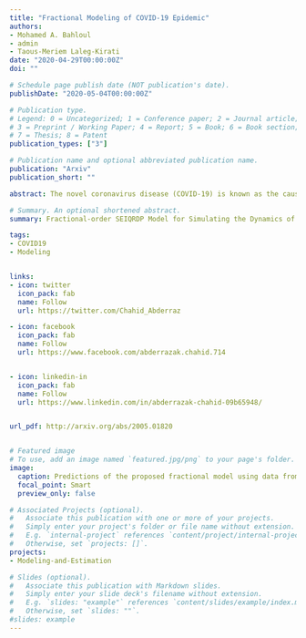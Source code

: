 ```yaml
---
title: "Fractional Modeling of COVID-19 Epidemic"
authors:
- Mohamed A. Bahloul
- admin
- Taous-Meriem Laleg-Kirati
date: "2020-04-29T00:00:00Z"
doi: ""

# Schedule page publish date (NOT publication's date).
publishDate: "2020-05-04T00:00:00Z"

# Publication type.
# Legend: 0 = Uncategorized; 1 = Conference paper; 2 = Journal article;
# 3 = Preprint / Working Paper; 4 = Report; 5 = Book; 6 = Book section;
# 7 = Thesis; 8 = Patent
publication_types: ["3"]

# Publication name and optional abbreviated publication name.
publication: "Arxiv"
publication_short: ""

abstract: The novel coronavirus disease (COVID-19) is known as the causative virus of outbreak pneumonia initially recognized in the mainland of China, late December 2019. COVID-19 reaches out to many countries in the world, and the number of daily cases continues to increase rapidly. In order to simulate, track, and forecast the trend of the virus spread, several mathematical and statistical models have been developed. \textit{Susceptible-Exposed-Infected-Quarantined-Recovered-Death-Insusceptible (SEIQRDP)} model is one of the most promising dynamic systems that has been proposed for estimating the transmissibility of the COVID-19. In the present study, we propose a Fractional-order SEIQRDP model to analyze the  COVID-19 epidemic. The Fractional-order paradigm offers a flexible, appropriate, and reliable framework for pandemic growth characterization. In fact, fractional-order operator is not local and consider the memory of the variables. Hence, it takes into account the sub-diffusion process of confirmed and recovered cases growth. The results of the validation of the model using real COVID-19 data are presented, and the pertinence of the proposed model to analyze, understand and predict the epidemic is discussed.

# Summary. An optional shortened abstract.
summary: Fractional-order SEIQRDP Model for Simulating the Dynamics of COVID-19 Epidemic.

tags:
- COVID19
- Modeling


links:
- icon: twitter
  icon_pack: fab
  name: Follow
  url: https://twitter.com/Chahid_Abderraz

- icon: facebook
  icon_pack: fab
  name: Follow
  url: https://www.facebook.com/abderrazak.chahid.714


- icon: linkedin-in
  icon_pack: fab
  name: Follow
  url: https://www.linkedin.com/in/abderrazak-chahid-09b65948/


url_pdf: http://arxiv.org/abs/2005.01820


# Featured image
# To use, add an image named `featured.jpg/png` to your page's folder.
image:
  caption: Predictions of the proposed fractional model using data from China.
  focal_point: Smart
  preview_only: false

# Associated Projects (optional).
#   Associate this publication with one or more of your projects.
#   Simply enter your project's folder or file name without extension.
#   E.g. `internal-project` references `content/project/internal-project/index.md`.
#   Otherwise, set `projects: []`.
projects:
- Modeling-and-Estimation

# Slides (optional).
#   Associate this publication with Markdown slides.
#   Simply enter your slide deck's filename without extension.
#   E.g. `slides: "example"` references `content/slides/example/index.md`.
#   Otherwise, set `slides: ""`.
#slides: example
---
```

